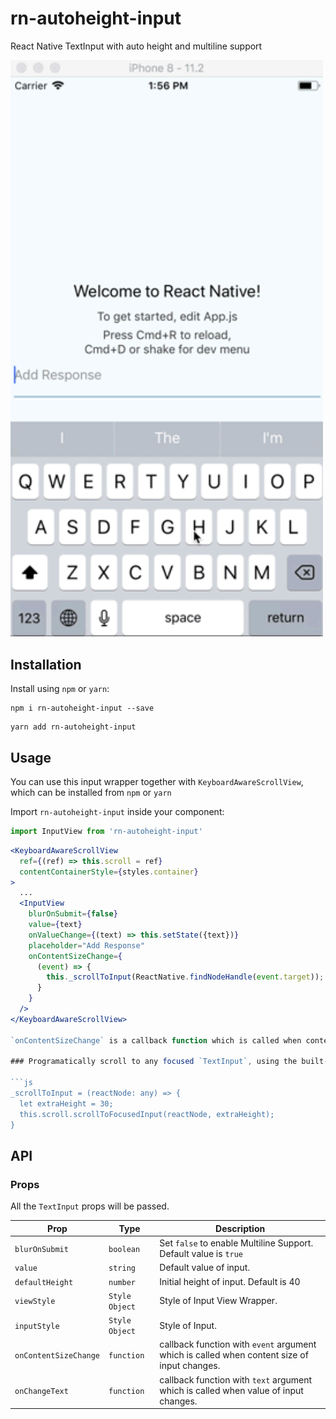 # rn-autoheight-input

React Native TextInput with auto height and multiline support

<p align="left">
  <img src="https://github.com/dariyd/rn-autoheight-input/blob/master/Input_demo.gif" width="500">
</p>

## Installation
Install using ``npm`` or `yarn`:

```shell
npm i rn-autoheight-input --save
```

```shell
yarn add rn-autoheight-input
```

## Usage
You can use this input wrapper together with `KeyboardAwareScrollView`, which can be installed from ``npm`` or `yarn` 



Import ``rn-autoheight-input`` inside your component:

```js
import InputView from 'rn-autoheight-input'
```

```jsx
<KeyboardAwareScrollView 
  ref={(ref) => this.scroll = ref} 
  contentContainerStyle={styles.container}
>
  ...
  <InputView
    blurOnSubmit={false}  
    value={text} 
    onValueChange={(text) => this.setState({text})} 
    placeholder="Add Response"
    onContentSizeChange={
      (event) => { 
        this._scrollToInput(ReactNative.findNodeHandle(event.target));
      }
    } 
  /> 
</KeyboardAwareScrollView>

`onContentSizeChange` is a callback function which is called when content size of input changes. This can be used to scroll to this input when cursur position changes.

### Programatically scroll to any focused `TextInput`, using the built-in method `scrollToFocusedInput` of `KeyboardAwareScrollView`.

```js
_scrollToInput = (reactNode: any) => {
  let extraHeight = 30;
  this.scroll.scrollToFocusedInput(reactNode, extraHeight);
}
```
## API
### Props
All the `TextInput` props will be passed.

| **Prop** | **Type** | **Description** |
|----------|----------|-----------------|
| `blurOnSubmit` | `boolean` | Set `false` to enable Multiline Support. Default value is `true` |
| `value` | `string` | Default value of input. |
| `defaultHeight` | `number` | Initial height of input. Default is 40 |
| `viewStyle` | `Style Object` | Style of Input View Wrapper. |
| `inputStyle` | `Style Object` | Style of Input. |
| `onContentSizeChange` | `function` | callback function with `event` argument which is called when content size of input changes. |
| `onChangeText` | `function` | callback function with `text` argument which is called when value of input changes. |


